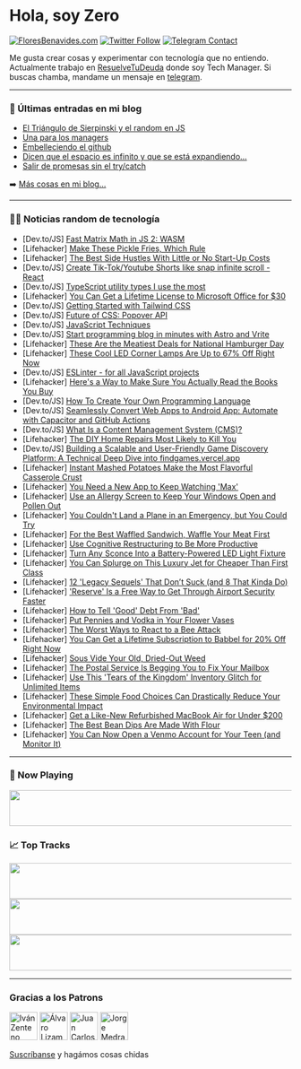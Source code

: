 # Hola, soy Zero

[![FloresBenavides.com](https://img.shields.io/website?down_message=oops&label=MiBlog&style=for-the-badge&up_message=online&url=https%3A%2F%2Ffloresbenavides.com)](https://floresbenavides.com) [![Twitter Follow](https://img.shields.io/twitter/follow/ZeroDragon?color=%231DA1F2&label=Follow&logo=twitter&logoColor=ffffff&style=for-the-badge)](https://twitter.com/zerodragon) [![Telegram Contact](https://img.shields.io/badge/escr%C3%ADbeme-ZeroDragon-%2326A5E4?style=for-the-badge&logo=telegram)](https://t.me/zerodragon)

Me gusta crear cosas y experimentar con tecnología que no entiendo.
Actualmente trabajo en [ResuelveTuDeuda](http://github.com/resuelve) donde soy Tech Manager.
Si buscas chamba, mandame un mensaje en [telegram](https://t.me/zerodragon).

---

### 📕 Últimas entradas en mi blog
<!-- BLOG-POST-LIST:START -->
- [El Triángulo de Sierpinski y el random en JS](https://floresbenavides.com/el-triangulo-de-sierpinski-y-el-random-en-js/)
- [Una para los managers](https://floresbenavides.com/una-para-los-managers/)
- [Embelleciendo el github](https://floresbenavides.com/embelleciendo-el-github/)
- [Dicen que el espacio es infinito y que se está expandiendo…](https://floresbenavides.com/dicen-que-el-espacio-es-infinito-y-que-se-esta-expandiendo/)
- [Salir de promesas sin el try/catch](https://floresbenavides.com/salir-de-promesas-sin-el-try-catch/)
<!-- BLOG-POST-LIST:END -->

➡️ [Más cosas en mi blog...](https://floresbenavides.com)

---

### 👨‍💻 Noticias random de tecnología
<!-- TECH-POSTS:START -->
- [Dev.to/JS] [Fast Matrix Math in JS 2: WASM](https://dev.to/ndesmic/fast-matrix-math-in-js-2-wasm-3mbn)
- [Lifehacker] [Make These Pickle Fries, Which Rule](https://lifehacker.com/make-these-pickle-fries-which-rule-1850467287)
- [Lifehacker] [The Best Side Hustles With Little or No Start-Up Costs](https://lifehacker.com/the-best-side-hustles-with-little-or-no-start-up-costs-1850467111)
- [Dev.to/JS] [Create Tik-Tok/Youtube Shorts like snap infinite scroll - React](https://dev.to/biomathcode/create-tik-tokyoutube-shorts-like-snap-infinite-scroll-react-1mca)
- [Dev.to/JS] [TypeScript utility types I use the most](https://dev.to/maksimovicdanijel/typescript-utility-types-i-use-the-most-5d5n)
- [Lifehacker] [You Can Get a Lifetime License to Microsoft Office for $30](https://lifehacker.com/you-can-get-a-lifetime-license-to-microsoft-office-for-1850451844)
- [Dev.to/JS] [Getting Started with Tailwind CSS](https://dev.to/martinsonuoha/getting-started-with-tailwind-css-21h7)
- [Dev.to/JS] [Future of CSS: Popover API](https://dev.to/link2twenty/future-of-css-popover-api-3ba0)
- [Dev.to/JS] [JavaScript Techniques](https://dev.to/pablocavalcanteh/javascript-techniques-2eg2)
- [Dev.to/JS] [Start programming blog in minutes with Astro and Vrite](https://dev.to/areknawo/start-programming-blog-in-minutes-with-astro-and-vrite-e5l)
- [Lifehacker] [These Are the Meatiest Deals for National Hamburger Day](https://lifehacker.com/these-are-the-meatiest-deals-for-national-hamburger-day-1850466662)
- [Lifehacker] [These Cool LED Corner Lamps Are Up to 67% Off Right Now](https://lifehacker.com/these-cool-led-corner-lamps-are-up-to-67-off-right-now-1850451879)
- [Dev.to/JS] [ESLinter - for all JavaScript projects](https://dev.to/byt3h3ad/placeholder-title-5dgp)
- [Lifehacker] [Here&#39;s a Way to Make Sure You Actually Read the Books You Buy](https://lifehacker.com/heres-a-way-to-make-sure-actually-read-the-books-you-bu-1850466169)
- [Dev.to/JS] [How To Create Your Own Programming Language](https://dev.to/jasonsbarr/how-to-create-your-own-programming-language-2642)
- [Dev.to/JS] [Seamlessly Convert Web Apps to Android App: Automate with Capacitor and GitHub Actions](https://dev.to/narottam04/seamlessly-convert-web-apps-to-android-app-automate-with-capacitor-and-github-actions-4e26)
- [Dev.to/JS] [What Is a Content Management System &lpar;CMS&rpar;?](https://dev.to/med_code/what-is-a-content-management-system-cms-2547)
- [Lifehacker] [The DIY Home Repairs Most Likely to Kill You](https://lifehacker.com/the-diy-home-repairs-most-likely-to-kill-you-1850465748)
- [Dev.to/JS] [Building a Scalable and User-Friendly Game Discovery Platform: A Technical Deep Dive into findgames.vercel.app](https://dev.to/truevine/building-a-scalable-and-user-friendly-game-discovery-platform-a-technical-deep-dive-into-findgamesvercelapp-53lm)
- [Lifehacker] [Instant Mashed Potatoes Make the Most Flavorful Casserole Crust](https://lifehacker.com/instant-mashed-potatoes-make-the-most-flavorful-cassero-1850465646)
- [Lifehacker] [You Need a New App to Keep Watching &#39;Max&#39;](https://lifehacker.com/heres-how-much-a-max-subscription-will-cost-you-after-m-1850329419)
- [Lifehacker] [Use an Allergy Screen to Keep Your Windows Open and Pollen Out](https://lifehacker.com/use-an-allergy-screen-to-keep-your-windows-open-and-pol-1850464055)
- [Lifehacker] [You Couldn&#39;t Land a Plane in an Emergency, but You Could Try](https://lifehacker.com/you-couldnt-land-a-plane-in-an-emergency-but-you-could-1850463715)
- [Lifehacker] [For the Best Waffled Sandwich, Waffle Your Meat First](https://lifehacker.com/for-the-best-waffled-sandwich-waffle-your-meat-first-1850463429)
- [Lifehacker] [Use Cognitive Restructuring to Be More Productive](https://lifehacker.com/use-cognitive-restructuring-to-be-more-productive-1850463361)
- [Lifehacker] [Turn Any Sconce Into a Battery-Powered LED Light Fixture](https://lifehacker.com/turn-any-sconce-into-a-battery-powered-led-light-fixtur-1850459704)
- [Lifehacker] [You Can Splurge on This Luxury Jet for Cheaper Than First Class](https://lifehacker.com/you-can-splurge-on-this-luxury-jet-for-cheaper-than-fir-1850462486)
- [Lifehacker] [12 &#39;Legacy Sequels&#39; That Don’t Suck &lpar;and 8 That Kinda Do&rpar;](https://lifehacker.com/12-legacy-sequels-that-don-t-suck-and-8-that-kinda-do-1850459463)
- [Lifehacker] [&#39;Reserve&#39; Is a Free Way to Get Through Airport Security Faster](https://lifehacker.com/reserve-is-a-free-way-to-get-through-airport-security-f-1850462025)
- [Lifehacker] [How to Tell &#39;Good&#39; Debt From &#39;Bad&#39;](https://lifehacker.com/how-to-tell-good-debt-from-bad-1850441449)
- [Lifehacker] [Put Pennies and Vodka in Your Flower Vases](https://lifehacker.com/put-pennies-and-vodka-in-your-flower-vases-1850458977)
- [Lifehacker] [The Worst Ways to React to a Bee Attack](https://lifehacker.com/the-worst-ways-to-react-to-a-bee-attack-1850462981)
- [Lifehacker] [You Can Get a Lifetime Subscription to Babbel for 20% Off Right Now](https://lifehacker.com/you-can-get-a-lifetime-subscription-to-babbel-for-20-o-1850451811)
- [Lifehacker] [Sous Vide Your Old, Dried-Out Weed](https://lifehacker.com/sous-vide-your-old-dried-out-weed-1850461994)
- [Lifehacker] [The Postal Service Is Begging You to Fix Your Mailbox](https://lifehacker.com/the-postal-service-is-begging-you-to-fix-your-mailbox-1850462546)
- [Lifehacker] [Use This &#39;Tears of the Kingdom&#39; Inventory Glitch for Unlimited Items](https://lifehacker.com/use-this-tears-of-the-kingdom-inventory-glitch-for-unli-1850462064)
- [Lifehacker] [These Simple Food Choices Can Drastically Reduce Your Environmental Impact](https://lifehacker.com/these-simple-food-choices-can-drastically-reduce-your-e-1850456028)
- [Lifehacker] [Get a Like-New Refurbished MacBook Air for Under $200](https://lifehacker.com/get-a-like-new-refurbished-macbook-air-for-under-200-1850451854)
- [Lifehacker] [The Best Bean Dips Are Made With Flour](https://lifehacker.com/the-best-bean-dips-are-made-with-flour-1850461637)
- [Lifehacker] [You Can Now Open a Venmo Account for Your Teen &lpar;and Monitor It&rpar;](https://lifehacker.com/you-can-now-open-a-venmo-account-for-your-teen-and-mon-1850461312)<!-- TECH-POSTS:END -->

---

### 🎵 Now Playing
<a href="https://spotify-now-playing-dun.vercel.app/now-playing?open"><img src="https://spotify-now-playing-dun.vercel.app/now-playing" width="540" height="64"></a>

### 📈 Top Tracks
<a href="https://spotify-now-playing-dun.vercel.app/top-tracks?i=1&open"><img src="https://spotify-now-playing-dun.vercel.app/top-tracks?i=1" width="540" height="64"></a>
<a href="https://spotify-now-playing-dun.vercel.app/top-tracks?i=2&open"><img src="https://spotify-now-playing-dun.vercel.app/top-tracks?i=2" width="540" height="64"></a>
<a href="https://spotify-now-playing-dun.vercel.app/top-tracks?i=3&open"><img src="https://spotify-now-playing-dun.vercel.app/top-tracks?i=3" width="540" height="64"></a>

---

### Gracias a los Patrons
[<img src="https://avatars.githubusercontent.com/u/243380?v=4" alt="Iván Zenteno" width="50px">](https://github.com/k001) [<img src="https://avatars.githubusercontent.com/u/19955639?v=4" alt="Álvaro Lizama" width="50px">](https://github.com/alvarolizama) [<img src="https://avatars.githubusercontent.com/u/2718753?v=4" alt="Juan Carlos Ruiz" width="50px">](https://github.com/JuanCrg90) [<img src="https://avatars.githubusercontent.com/u/37025?v=4" alt="Jorge Medrano" width="50px">](https://github.com/h1pp1e) 

[Suscríbanse](https://www.patreon.com/zerodragon) y hagámos cosas chidas
